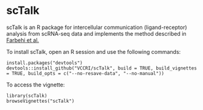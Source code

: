 # scTalk

scTalk is an R package for intercellular communication (ligand-receptor) analysis from scRNA-seq data and implements the method described in [Farbehi et al.](https://elifesciences.org/articles/43882)


To install scTalk, open an R session and use the following commands:

```
install.packages("devtools")
devtools::install_github("VCCRI/scTalk", build = TRUE, build_vignettes = TRUE, build_opts = c("--no-resave-data", "--no-manual"))
```
To access the vignette:

```
library(scTalk)
browseVignettes("scTalk")
```

